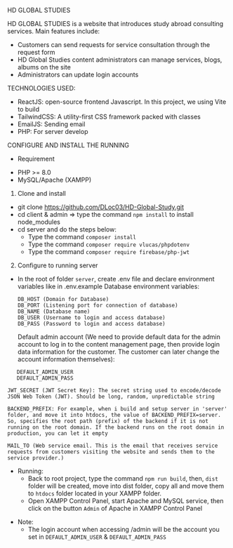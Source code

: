 HD GLOBAL STUDIES

HD GLOBAL STUDIES is a website that introduces study abroad consulting services. Main features include:

- Customers can send requests for service consultation through the request form
- HD Global Studies content administrators can manage services, blogs, albums on the site
- Administrators can update login accounts

TECHNOLOGIES USED:

- ReactJS: open-source frontend Javascript. In this project, we using Vite to build
- TailwindCSS: A utility-first CSS framework packed with classes
- EmailJS: Sending email
- PHP: For server develop

CONFIGURE AND INSTALL THE RUNNING

- Requirement

* PHP >= 8.0
* MySQL/Apache (XAMPP)

1. Clone and install

- git clone https://github.com/DLoc03/HD-Global-Study.git
- cd client & admin => type the command `npm install` to install node_modules
- cd server and do the steps below:
  - Type the command `composer install`
  - Type the command `composer require vlucas/phpdotenv`
  - Type the command `composer require firebase/php-jwt`

2. Configure to running server

- In the root of folder `server`, create .env file and declare environment variables like in .env.example
  Database environment variables:

  ```
  DB_HOST (Domain for Database)
  DB_PORT (Listening port for connection of database)
  DB_NAME (Database name)
  DB_USER (Username to login and access database)
  DB_PASS (Password to login and access database)
  ```

  Default admin account (We need to provide default data for the admin account to log in to the content management page, then provide login data information for the customer. The customer can later change the account information themselves):

```
   DEFAULT_ADMIN_USER
   DEFAULT_ADMIN_PASS
```

`JWT_SECRET (JWT Secret Key): The secret string used to encode/decode JSON Web Token (JWT). Should be long, random, unpredictable string`

`BACKEND_PREFIX: For example, when i build and setup server in 'server' folder, and move it into htdocs, the value of BACKEND_PREFIX=server. So, specifies the root path (prefix) of the backend if it is not running on the root domain. If the backend runs on the root domain in production, you can let it empty`

`MAIL_TO (Web service email. This is the email that receives service requests from customers visiting the website and sends them to the service provider.)`

- Running:
  - Back to root project, type the command `npm run build`, then, `dist` folder will be created, move into dist folder, copy all and move them to `htdocs` folder located in your XAMPP folder.
  - Open XAMPP Control Panel, start Apache and MySQL service, then click on the button `Admin` of Apache in XAMPP Control Panel

* Note:
  - The login account when accessing /admin will be the account you set in `DEFAULT_ADMIN_USER` & `DEFAULT_ADMIN_PASS`
